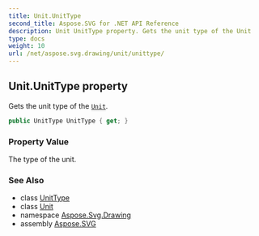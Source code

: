 ```yaml
---
title: Unit.UnitType
second_title: Aspose.SVG for .NET API Reference
description: Unit UnitType property. Gets the unit type of the Unit
type: docs
weight: 10
url: /net/aspose.svg.drawing/unit/unittype/
---
```

## Unit.UnitType property

Gets the unit type of the [`Unit`](../).

```csharp
public UnitType UnitType { get; }
```

### Property Value

The type of the unit.

### See Also

* class [UnitType](../../unittype/)
* class [Unit](../)
* namespace [Aspose.Svg.Drawing](../../../aspose.svg.drawing/)
* assembly [Aspose.SVG](../../../)
